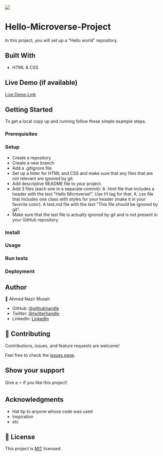 
![](https://img.shields.io/badge/Microverse-blueviolet)

# Hello-Microverse-Project
In this project, you will set up a "Hello world" repository.


## Built With

- HTML & CSS

## Live Demo (if available)

[Live Demo Link](https://livedemo.com)

## Getting Started

To get a local copy up and running follow these simple example steps.
### Prerequisites

### Setup
- Create a repository
- Create a new branch 
- Add a .gitignore file.
- Set up a linter for HTML and CSS and make sure that any files that are not relevant are ignored by git.
- Add descriptive README file to your project.
- Add 3 files (each one in a separate commit):
     A .html file that includes a header with the text "Hello Microverse!". Use h1 tag for that.
     A .css file that includes one class with styles for your header (make it in your favorite color).
     A test.md file with the text "This file should be ignored by git".
- Make sure that the last file is actually ignored by git and is not present in your GitHub repository.     


### Install

### Usage

### Run tests

### Deployment

## Author

👤 Ahmed Nazir Musah

- GitHub: [@githubhandle](https://github.com/ahmednazirmusah)
- Twitter: [@twitterhandle](https://twitter.com/ahmednazirmusah)
- LinkedIn: [LinkedIn](https://www.linkedin.com/in/ahmed-nazir-musah-529956214?lipi=urn%3Ali%3Apage%3Ad_flagship3_profile_view_base_contact_details%3BaN%2F7ouJiQmaaZdym2t1Uxg%3D%3D)


## 🤝 Contributing

Contributions, issues, and feature requests are welcome!

Feel free to check the [issues page](../../issues/).

## Show your support

Give a ⭐️ if you like this project!

## Acknowledgments

- Hat tip to anyone whose code was used
- Inspiration
- etc

## 📝 License

This project is [MIT](./LICENSE) licensed.